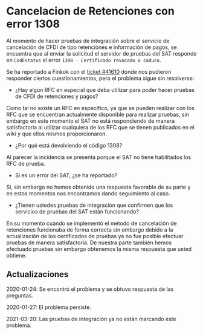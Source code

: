# Cancelacion de Retenciones con error 1308

Al momento de hacer pruebas de integración sobre el servicio de cancelación de CFDI de tipo retenciones e información
de pagos, se encuentra que al enviar la solicitud el servidor de pruebas del SAT responde en `CodEstatus` el
error `1308 - Certificado revocado o caduco`.

Se ha reportado a Finkok con el [ticket #41610](https://support.finkok.com/support/tickets/41610) donde nos pudieron
responder ciertos cuestionamientos, pero el problema sigue sin resolverse:

- ¿Hay algún RFC en especial que deba utilizar para poder hacer pruebas de CFDI de retenciones y pagos?

Como tal no existe un RFC en específico, ya que se pueden realizar con los RFC que se encuentran actualmente
disponible para realizar pruebas, sin embargo en este momento el SAT no está respondiendo de manera satisfactoria
al utilizar cualquiera de los RFC que se tienen publicados en el wiki y que ellos mismos proporcionaron.

- ¿Por qué está devolviendo el código 1308?

Al parecer la incidencia se presenta porque el SAT no tiene habilitados los RFC de prueba.

- Si es un error del SAT, ¿se ha reportado?

Sí, sin embargo no hemos obtenido una respuesta favorable de su parte y en estos momentos nos encontramos
dando seguimiento al caso.

- ¿Tienen ustedes pruebas de integración que confirmen que los servicios de pruebas del SAT están funcionando?

En su momento cuando se implementó el método de cancelación de retenciones funcionaba de forma correcta sin embargo
debido a la actualización de los certificados de pruebas ya no fue posible efectuar pruebas de manera satisfactoria.
De nuestra parte también hemos efectuado pruebas sin embargo obtenemos la misma respuesta que usted obtiene.

## Actualizaciones

2020-01-24: Se encontró el problema y se obtuvo respuesta de las preguntas.

2020-01-27: El problema persiste.

2021-03-20: Las pruebas de integración ya no están marcando este problema.

